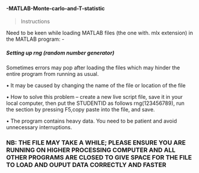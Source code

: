 #### -MATLAB-Monte-carlo-and-T-statistic

> Instructions

Need to be keen while loading MATLAB files (the one with. mlx extension) in the MATLAB program: -

##### Setting up rng (random number generator) 
  Sometimes errors may pop after loading the files which may hinder the entire program from running as usual.
  
•	It may be caused by changing the name of the file or location of the file

•	How to solve this problem – create a new live script file, save it in your local computer,
then put the STUDENTID as follows rng(123456789), run the section by pressing F5,copy paste into the file, and save.

•	The program contains heavy data. You need to be patient and avoid unnecessary interruptions. 

###	NB: THE FILE MAY TAKE A WHILE; PLEASE ENSURE YOU ARE RUNNING ON HIGHER PROCESSING COMPUTER AND ALL OTHER PROGRAMS ARE CLOSED TO GIVE SPACE FOR THE FILE TO LOAD AND OUPUT DATA CORRECTLY AND FASTER
